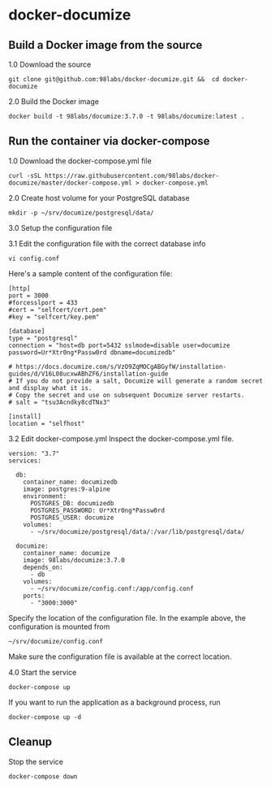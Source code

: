# docker-documize

## Build a Docker image from the source

1.0 Download the source
```
git clone git@github.com:98labs/docker-documize.git &&  cd docker-documize
```

2.0 Build the Docker image
```
docker build -t 98labs/documize:3.7.0 -t 98labs/documize:latest .
```

## Run the container via docker-compose

1.0 Download the docker-compose.yml file
```
curl -sSL https://raw.githubusercontent.com/98labs/docker-documize/master/docker-compose.yml > docker-compose.yml
```

2.0 Create host volume for your PostgreSQL database
```
mkdir -p ~/srv/documize/postgresql/data/
```

3.0 Setup the configuration file

3.1 Edit the configuration file with the correct database info
```
vi config.conf
```
Here's a sample content of the configuration file:
```
[http]
port = 3000
#forcesslport = 433
#cert = "selfcert/cert.pem"
#key = "selfcert/key.pem"

[database]
type = "postgresql"
connection = "host=db port=5432 sslmode=disable user=documize password=Ur*Xtr0ng*Passw0rd dbname=documizedb"

# https://docs.documize.com/s/VzO9ZqMOCgABGyfW/installation-guides/d/V16L08ucxwABhZF6/installation-guide
# If you do not provide a salt, Documize will generate a random secret and display what it is.
# Copy the secret and use on subsequent Documize server restarts.
# salt = "tsu3Acndky8cdTNx3"

[install]
location = "selfhost"
```

3.2 Edit docker-compose.yml
Inspect the docker-compose.yml file.
```
version: "3.7"
services:

  db:
    container_name: documizedb
    image: postgres:9-alpine
    environment:
      POSTGRES_DB: documizedb
      POSTGRES_PASSWORD: Ur*Xtr0ng*Passw0rd
      POSTGRES_USER: documize
    volumes:
      - ~/srv/documize/postgresql/data/:/var/lib/postgresql/data/

  documize:
    container_name: documize
    image: 98labs/documize:3.7.0
    depends_on:
      - db
    volumes:
      - ~/srv/documize/config.conf:/app/config.conf
    ports:
      - "3000:3000"
```

Specify the location of the configuration file. In the example above, the configuration is mounted from
```
~/srv/documize/config.conf
```
Make sure the configuration file is available at the correct location.

4.0 Start the service
```
docker-compose up
```
If you want to run the application as a background process, run
```
docker-compose up -d
```

## Cleanup

Stop the service
```
docker-compose down
```
